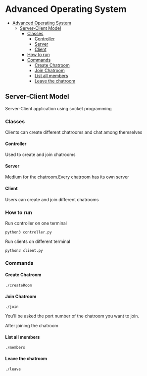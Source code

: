# Advanced Operating System
- [Advanced Operating System](#advanced-operating-system)
  - [Server-Client Model](#server-client-model)
    - [Classes](#classes)
      - [Controller](#controller)
      - [Server](#server)
      - [Client](#client)
    - [How to run](#how-to-run)
    - [Commands](#commands)
      - [Create Chatroom](#create-chatroom)
      - [Join Chatroom](#join-chatroom)
      - [List all members](#list-all-members)
      - [Leave the chatroom](#leave-the-chatroom)

## Server-Client Model
Server-Client application using socket programming
### Classes
Clients can create different chatrooms and chat among themselves
#### Controller
Used to create and join chatrooms
#### Server
Medium for the chatroom.Every chatroom has its own server
#### Client
Users can create and join different chatrooms

### How to run
Run controller on one terminal

    python3 controller.py

Run clients on different terminal

    python3 client.py


### Commands
#### Create Chatroom
    ./createRoom
#### Join Chatroom
    ./join
You'll be asked the port number of the chatroom you want to join.

After joining the chatroom
#### List all members
    ./members
#### Leave the chatroom
    ./leave
